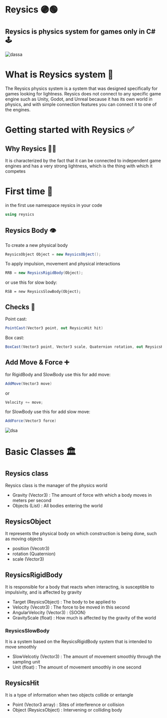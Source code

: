 # Reysics 🟣🟢
## Reysics is physics system for games only in C#🕹️
![dassa](https://github.com/MantiqStudio/Reysics/assets/167381007/1aae3c97-06f7-4b93-9c50-2fedf24c74fc)


# What is Reysics system 🔣
The Reysics physics system is a system that was designed specifically for games looking for lightness. Reysics does not connect to any specific game engine such as Unity, Godot, and Unreal because it has its own world in physics, and with simple connection features you can connect it to one of the engines.

# Getting started with Reysics ✅

## Why Reysics 🤷‍♂️
It is characterized by the fact that it can be connected to independent game engines and has a very strong lightness, which is the thing with which it competes

# First time 🥇
in the first use namespace reysics in your code
```cs
using reysics
```
## Reysics Body 👁️
To create a new physical body
```cs
ReysicsObject Object = new ReysicsObject();
```
To apply impulsion, movement and physical interactions
```cs
RRB = new ReysicsRigidBody(Object);
```
or use this for slow body:
```
RSB = new ReysicsSlowBody(Object);
```
## Checks 🏁
Point cast:
```cs
PointCast(Vector3 point, out ReysicsHit hit)
```
Box cast:
```cs
BoxCast(Vector3 point, Vector3 scale, Quaternion rotation, out ReysicsHit hit)
```
## Add Move & Force ➕
for RigidBody and SlowBody use this for add move:
```cs
AddMove(Vector3 move)
```
or 
```cs
Velocity += move;
```
for SlowBody use this for add slow move:
```cs
AddForce(Vector3 force)
```
![dsa](https://github.com/MantiqStudio/Reysics/assets/167381007/6cfa630a-9526-47f0-b9fa-d4669856e778)

# Basic Classes 🏛️
## Reysics class
Reysics class is the manager of the physics world
- Gravity (Vector3) : The amount of force with which a body moves in meters per second
- Objects (List<ReysicsObject>) : All bodies entering the world

## ReysicsObject
It represents the physical body on which construction is being done, such as moving objects
- position (Vecotr3)
- rotation (Quaternion)
- scale (Vector3)

## ReysicsRigidBody
It is responsible for a body that reacts when interacting, is susceptible to impulsivity, and is affected by gravity
- Target (ReysicsObject) : The body to be applied to
- Velocity (Vecotr3) : The force to be moved in this second
- AngularVelocity (Vector3) : {SOON}
- GravityScale (float) : How much is affected by the gravity of the world

### ReysicsSlowBody
It is a system based on the ReysicsRigidBody system that is intended to move smoothly
- SlowVelcotiy (Vector3) : The amount of movement smoothly through the sampling unit
- Unit (float) : The amount of movement smoothly in one second

## ReysicsHit
It is a type of information when two objects collide or entangle
- Point (Vector3 array) : Sites of interference or collision
- Object (ReysicsObject) : Intervening or colliding body

